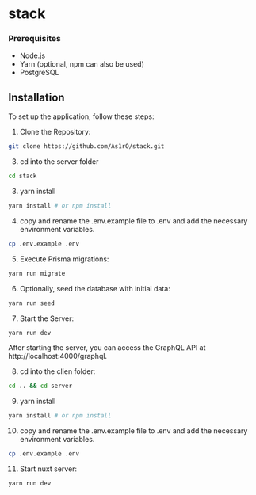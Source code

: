 # stack

### Prerequisites

- Node.js
- Yarn (optional, npm can also be used)
- PostgreSQL

## Installation

To set up the application, follow these steps:

1. Clone the Repository:

```bash
git clone https://github.com/As1rO/stack.git
```

3. cd into the server folder

```bash
cd stack
```

3. yarn install

```bash
yarn install # or npm install
```

4. copy and rename the .env.example file to .env and add the necessary environment variables.

```bash
cp .env.example .env
```

5. Execute Prisma migrations:

```bash
yarn run migrate
```

6. Optionally, seed the database with initial data:

```bash
yarn run seed
```

7. Start the Server:

```bash
yarn run dev
```

After starting the server, you can access the GraphQL API at http://localhost:4000/graphql.

8. cd into the clien folder:

```bash
cd .. && cd server
```

9. yarn install

```bash
yarn install # or npm install
```

10. copy and rename the .env.example file to .env and add the necessary environment variables.

```bash
cp .env.example .env
```

11. Start nuxt server:

```bash
yarn run dev
```
